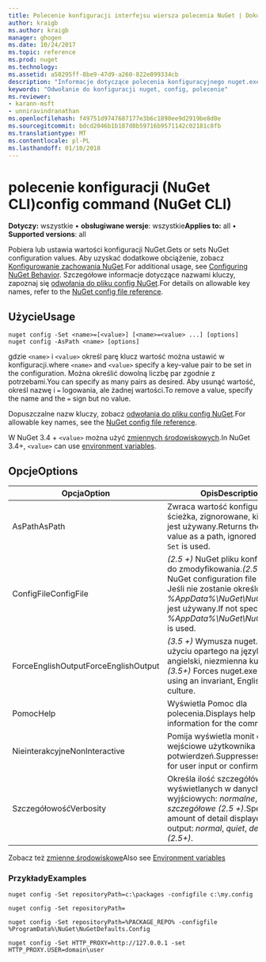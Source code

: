 ```yaml
---
title: Polecenie konfiguracji interfejsu wiersza polecenia NuGet | Dokumentacja firmy Microsoft
author: kraigb
ms.author: kraigb
manager: ghogen
ms.date: 10/24/2017
ms.topic: reference
ms.prod: nuget
ms.technology: 
ms.assetid: a50295ff-8be9-47d9-a260-822e899334cb
description: "Informacje dotyczące polecenia konfiguracyjnego nuget.exe"
keywords: "Odwołanie do konfiguracji nuget, config, polecenie"
ms.reviewer:
- karann-msft
- unniravindranathan
ms.openlocfilehash: f49751d9747687177e3b6c1890ee9d2919be8d0e
ms.sourcegitcommit: bdcd2046b1b187d8b59716b9571142c02181c8fb
ms.translationtype: MT
ms.contentlocale: pl-PL
ms.lasthandoff: 01/10/2018
---
```

# <a name="config-command-nuget-cli"></a><span data-ttu-id="538f3-104">polecenie konfiguracji (NuGet CLI)</span><span class="sxs-lookup"><span data-stu-id="538f3-104">config command (NuGet CLI)</span></span>

<span data-ttu-id="538f3-105">**Dotyczy:** wszystkie &bullet; **obsługiwane wersje**: wszystkie</span><span class="sxs-lookup"><span data-stu-id="538f3-105">**Applies to:** all &bullet; **Supported versions**: all</span></span>

<span data-ttu-id="538f3-106">Pobiera lub ustawia wartości konfiguracji NuGet.</span><span class="sxs-lookup"><span data-stu-id="538f3-106">Gets or sets NuGet configuration values.</span></span> <span data-ttu-id="538f3-107">Aby uzyskać dodatkowe obciążenie, zobacz [Konfigurowanie zachowania NuGet](../consume-packages/configuring-nuget-behavior.md).</span><span class="sxs-lookup"><span data-stu-id="538f3-107">For additional usage, see [Configuring NuGet Behavior](../consume-packages/configuring-nuget-behavior.md).</span></span> <span data-ttu-id="538f3-108">Szczegółowe informacje dotyczące nazwami kluczy, zapoznaj się [odwołania do pliku config NuGet](../Schema/nuget-config-file.md).</span><span class="sxs-lookup"><span data-stu-id="538f3-108">For details on allowable key names, refer to the [NuGet config file reference](../Schema/nuget-config-file.md).</span></span>

## <a name="usage"></a><span data-ttu-id="538f3-109">Użycie</span><span class="sxs-lookup"><span data-stu-id="538f3-109">Usage</span></span>

```
nuget config -Set <name>=[<value>] [<name>=<value> ...] [options]
nuget config -AsPath <name> [options]
```

<span data-ttu-id="538f3-110">gdzie `<name>` i `<value>` określ parę klucz wartość można ustawić w konfiguracji.</span><span class="sxs-lookup"><span data-stu-id="538f3-110">where `<name>` and `<value>` specify a key-value pair to be set in the configuration.</span></span> <span data-ttu-id="538f3-111">Można określić dowolną liczbę par zgodnie z potrzebami.</span><span class="sxs-lookup"><span data-stu-id="538f3-111">You can specify as many pairs as desired.</span></span> <span data-ttu-id="538f3-112">Aby usunąć wartość, określ nazwę i `=` logowania, ale żadnej wartości.</span><span class="sxs-lookup"><span data-stu-id="538f3-112">To remove a value, specify the name and the `=` sign but no value.</span></span>

<span data-ttu-id="538f3-113">Dopuszczalne nazw kluczy, zobacz [odwołania do pliku config NuGet](../Schema/nuget-config-file.md).</span><span class="sxs-lookup"><span data-stu-id="538f3-113">For allowable key names, see the [NuGet config file reference](../Schema/nuget-config-file.md).</span></span>

<span data-ttu-id="538f3-114">W NuGet 3.4 + `<value>` można użyć [zmiennych środowiskowych](cli-ref-environment-variables.md).</span><span class="sxs-lookup"><span data-stu-id="538f3-114">In NuGet 3.4+, `<value>` can use [environment variables](cli-ref-environment-variables.md).</span></span>

## <a name="options"></a><span data-ttu-id="538f3-115">Opcje</span><span class="sxs-lookup"><span data-stu-id="538f3-115">Options</span></span>

| <span data-ttu-id="538f3-116">Opcja</span><span class="sxs-lookup"><span data-stu-id="538f3-116">Option</span></span> | <span data-ttu-id="538f3-117">Opis</span><span class="sxs-lookup"><span data-stu-id="538f3-117">Description</span></span> |
| --- | --- |
| <span data-ttu-id="538f3-118">AsPath</span><span class="sxs-lookup"><span data-stu-id="538f3-118">AsPath</span></span> | <span data-ttu-id="538f3-119">Zwraca wartość konfiguracji jako ścieżka, zignorowane, kiedy `-Set` jest używany.</span><span class="sxs-lookup"><span data-stu-id="538f3-119">Returns the config value as a path, ignored when `-Set` is used.</span></span> |
| <span data-ttu-id="538f3-120">ConfigFile</span><span class="sxs-lookup"><span data-stu-id="538f3-120">ConfigFile</span></span> | <span data-ttu-id="538f3-121">*(2.5 +)*  NuGet pliku konfiguracji do zmodyfikowania.</span><span class="sxs-lookup"><span data-stu-id="538f3-121">*(2.5+)* The NuGet configuration file to modify.</span></span> <span data-ttu-id="538f3-122">Jeśli nie zostanie określony, *%AppData%\NuGet\NuGet.Config* jest używany.</span><span class="sxs-lookup"><span data-stu-id="538f3-122">If not specified, *%AppData%\NuGet\NuGet.Config* is used.</span></span> |
| <span data-ttu-id="538f3-123">ForceEnglishOutput</span><span class="sxs-lookup"><span data-stu-id="538f3-123">ForceEnglishOutput</span></span> | <span data-ttu-id="538f3-124">*(3.5 +)*  Wymusza nuget.exe przy użyciu opartego na język angielski, niezmienna kultura.</span><span class="sxs-lookup"><span data-stu-id="538f3-124">*(3.5+)* Forces nuget.exe to run using an invariant, English-based culture.</span></span> |
| <span data-ttu-id="538f3-125">Pomoc</span><span class="sxs-lookup"><span data-stu-id="538f3-125">Help</span></span> | <span data-ttu-id="538f3-126">Wyświetla Pomoc dla polecenia.</span><span class="sxs-lookup"><span data-stu-id="538f3-126">Displays help information for the command.</span></span> |
| <span data-ttu-id="538f3-127">Nieinterakcyjne</span><span class="sxs-lookup"><span data-stu-id="538f3-127">NonInteractive</span></span> | <span data-ttu-id="538f3-128">Pomija wyświetla monit o dane wejściowe użytkownika lub potwierdzeń.</span><span class="sxs-lookup"><span data-stu-id="538f3-128">Suppresses prompts for user input or confirmations.</span></span> |
| <span data-ttu-id="538f3-129">Szczegółowość</span><span class="sxs-lookup"><span data-stu-id="538f3-129">Verbosity</span></span> | <span data-ttu-id="538f3-130">Określa ilość szczegółów wyświetlanych w danych wyjściowych: *normalne*, *quiet*, *szczegółowe (2.5 +)*.</span><span class="sxs-lookup"><span data-stu-id="538f3-130">Specifies the amount of detail displayed in the output: *normal*, *quiet*, *detailed (2.5+)*.</span></span> |

<span data-ttu-id="538f3-131">Zobacz też [zmienne środowiskowe](cli-ref-environment-variables.md)</span><span class="sxs-lookup"><span data-stu-id="538f3-131">Also see [Environment variables](cli-ref-environment-variables.md)</span></span>

### <a name="examples"></a><span data-ttu-id="538f3-132">Przykłady</span><span class="sxs-lookup"><span data-stu-id="538f3-132">Examples</span></span>

```
nuget config -Set repositoryPath=c:\packages -configfile c:\my.config

nuget config -Set repositoryPath=

nuget config -Set repositoryPath=%PACKAGE_REPO% -configfile %ProgramData%\NuGet\NuGetDefaults.Config

nuget config -Set HTTP_PROXY=http://127.0.0.1 -set HTTP_PROXY.USER=domain\user
```
